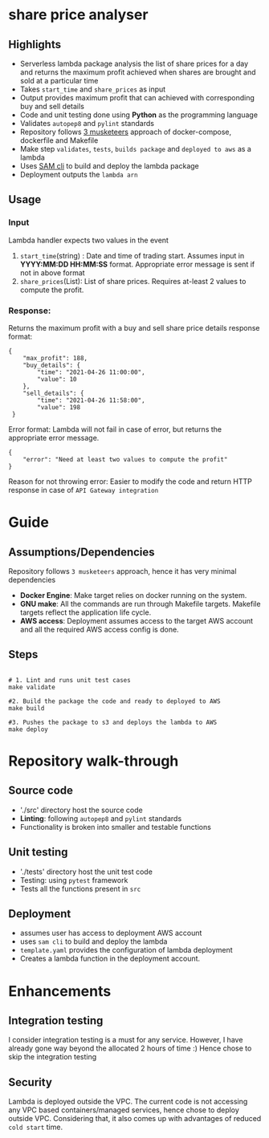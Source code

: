 # share price analyser

## Highlights

- Serverless lambda package analysis the list of share prices for a day and returns the maximum profit achieved when shares are brought and sold at a particular time
- Takes `start_time` and `share_prices` as input
- Output provides maximum profit that can achieved with corresponding buy and sell details
- Code and unit testing done using **Python** as the programming language
- Validates `autopep8` and `pylint` standards
- Repository follows [3 musketeers](https://amaysim.engineering/the-3-musketeers-how-make-docker-and-compose-enable-us-to-release-many-times-a-day-e92ca816ef17) approach of docker-compose, dockerfile and Makefile
- Make step `validates`, `tests`, `builds package` and `deployed to aws` as a lambda
- Uses [SAM cli](https://docs.aws.amazon.com/serverless-application-model/latest/developerguide/what-is-sam.html) to build and deploy the lambda package
- Deployment outputs the `lambda arn` 

## Usage

### Input
Lambda handler expects two values in the event
1. `start_time`(string) : Date and time of trading start. Assumes input in **YYYY:MM:DD HH:MM:SS** format. Appropriate error message is sent if not in above format
2. `share_prices`(List): List of share prices. Requires at-least 2 values to compute the profit. 

### Response:
Returns the maximum profit with a buy and sell share price details
response format: 
```
{
    "max_profit": 188,
    "buy_details": {
        "time": "2021-04-26 11:00:00",
        "value": 10
    },
    "sell_details": {
        "time": "2021-04-26 11:58:00",
        "value": 198
 }
```
Error format:
Lambda will not fail in case of error, but returns the appropriate error message.
```
{
    "error": "Need at least two values to compute the profit"
}
```
Reason for not throwing error: Easier to modify the code and return HTTP response in case of `API Gateway integration`

# Guide

## Assumptions/Dependencies
Repository follows `3 musketeers` approach, hence it has very minimal dependencies
* **Docker Engine**: Make target relies on docker running on the system.
* **GNU make**: All the commands are run through Makefile targets. Makefile targets reflect the application life cycle.
* **AWS access**: Deployment assumes access to the target AWS account and all the required AWS access config is done.

## Steps

```buildoutcfg

# 1. Lint and runs unit test cases  
make validate

#2. Build the package the code and ready to deployed to AWS
make build

#3. Pushes the package to s3 and deploys the lambda to AWS
make deploy
```

# Repository walk-through

## Source code
* './src' directory host the source code
* **Linting**: following `autopep8` and `pylint` standards
* Functionality is broken into smaller and testable functions

## Unit testing
* './tests' directory host the unit test code
* Testing: using `pytest` framework
* Tests all the functions present in `src`

## Deployment
* assumes user has access to deployment AWS account
* uses `sam cli` to build and deploy the lambda
* `template.yaml` provides the configuration of lambda deployment
* Creates a lambda function in the deployment account.

# Enhancements 

## Integration testing
I consider integration testing is a must for any service. 
However, I have already gone way beyond the allocated 2 hours of time :) 
Hence chose to skip the integration testing

## Security
Lambda is deployed outside the VPC. 
The current code is not accessing any VPC based containers/managed services, hence chose to deploy outside VPC.
Considering that, it also comes up with advantages of reduced `cold start` time.

